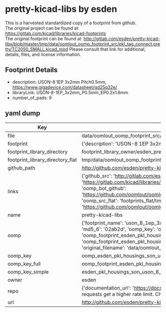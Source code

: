 # pretty-kicad-libs by esden  
This is a harvested standardized copy of a footprint from github.  
The original project can be found at:  
https://gitlab.com/kicad/libraries/kicad-footprints  
The original footprint can be found at:
http://gitlab.com/esden/pretty-kicad-libs/blob/master/tmp/data/oomlout_oomp_footprint_src/pkl_tag_connect.pretty/TC2050_SMALL.kicad_mod
Please consult that link for additional, details, files, and license information.  
## Footprint Details
* description: USON-8 1EP 3x2mm Pitch0.5mm, https://www.gigadevice.com/datasheet/gd25q32e/  
* libraryLink: USON-8-1EP_3x2mm_P0.5mm_EP0.2x1.6mm  
* number_of_pads: 9  
## yaml dump  
| Key | Value |  
| --- | --- |  
| file | data/oomlout_oomp_footprint_src/pretty-kicad-libs/pkl_housings_son.pretty/USON-8-1EP_3x2mm_P0.5mm_EP0.2x1.6mm.kicad_mod |  
| footprint | {'description': 'USON-8 1EP 3x2mm Pitch0.5mm, https://www.gigadevice.com/datasheet/gd25q32e/', 'libraryLink': 'USON-8-1EP_3x2mm_P0.5mm_EP0.2x1.6mm', 'number_of_pads': 9} |  
| footprint_library_directory | footprint_library_owner/esden_pretty-kicad-libs |  
| footprint_library_directory_flat | tmp/data/oomlout_oomp_footprint_src/footprints_flat/esden_pkl_housings_son_uson_8_1ep_3x2mm_p0_5mm_ep0_2x1_6mm/working |  
| github_path | http://github.com/esden/pretty-kicad-libs/blob/master/tmp/data/oomlout_oomp_footprint_src/pkl_housings_son.pretty/USON-8-1EP_3x2mm_P0.5mm_EP0.2x1.6mm.kicad_mod |  
| links | {'github_src': 'http://gitlab.com/esden/pretty-kicad-libs/blob/master/tmp/data/oomlout_oomp_footprint_src/pkl_tag_connect.pretty/TC2050_SMALL.kicad_mod', 'github_src_repo': 'https://gitlab.com/kicad/libraries/kicad-footprints', 'oomp_bot': 'tmp/data/oomlout_oomp_footprint_src/footprints/esden_pkl_housings_son_uson_8_1ep_3x2mm_p0_5mm_ep0_2x1_6mm/working', 'oomp_bot_github': 'https://github.com/oomlout/oomlout_oomp_footprint_bot/tree/main/tmp/data/oomlout_oomp_footprint_src/footprints/esden_pkl_housings_son_uson_8_1ep_3x2mm_p0_5mm_ep0_2x1_6mm/working', 'oomp_src_flat': 'footprints_flat/tmp/data/oomlout_oomp_footprint_src/footprints_flat/esden_pkl_housings_son_uson_8_1ep_3x2mm_p0_5mm_ep0_2x1_6mm/working', 'oomp_src_flat_github': 'https://github.com/oomlout/oomlout_oomp_footprint_src/tree/main/tmp/data/oomlout_oomp_footprint_src/footprints_flat/esden_pkl_housings_son_uson_8_1ep_3x2mm_p0_5mm_ep0_2x1_6mm/working'} |  
| name | pretty-kicad-libs |  
| oomp | {'footprint_name': 'uson_8_1ep_3x2mm_p0_5mm_ep0_2x1_6mm', 'library_name': 'pkl_housings_son', 'md5': '02ab2d42fed901ec0797baac3cf8130d', 'md5_10': '02ab2d42fe', 'md5_5': '02ab2', 'md5_6': '02ab2d', 'oomp_key': 'oomp_esden_pkl_housings_son_uson_8_1ep_3x2mm_p0_5mm_ep0_2x1_6mm', 'oomp_key_extra': 'oomp_footprint_esden_pkl_housings_son_uson_8_1ep_3x2mm_p0_5mm_ep0_2x1_6mm', 'oomp_key_full': 'oomp_footprint_esden_pkl_housings_son_uson_8_1ep_3x2mm_p0_5mm_ep0_2x1_6mm_02ab2d', 'oomp_key_simple': 'esden_pkl_housings_son_uson_8_1ep_3x2mm_p0_5mm_ep0_2x1_6mm', 'original_filename': 'data/oomlout_oomp_footprint_src/pretty-kicad-libs/pkl_housings_son.pretty/USON-8-1EP_3x2mm_P0.5mm_EP0.2x1.6mm.kicad_mod', 'owner_name': 'esden'} |  
| oomp_key | oomp_esden_pkl_housings_son_uson_8_1ep_3x2mm_p0_5mm_ep0_2x1_6mm |  
| oomp_key_full | oomp_footprint_esden_pkl_housings_son_uson_8_1ep_3x2mm_p0_5mm_ep0_2x1_6mm |  
| oomp_key_simple | esden_pkl_housings_son_uson_8_1ep_3x2mm_p0_5mm_ep0_2x1_6mm |  
| owner | esden |  
| repo | {'documentation_url': 'https://docs.github.com/rest/overview/resources-in-the-rest-api#rate-limiting', 'message': "API rate limit exceeded for 84.66.142.224. (But here's the good news: Authenticated requests get a higher rate limit. Check out the documentation for more details.)"} |  
| url | http://github.com/esden/pretty-kicad-libs |  

